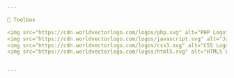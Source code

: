 ```yaml
---

🧰 Toolbox

<img src="https://cdn.worldvectorlogo.com/logos/php.svg" alt="PHP Logo" width="50" height="50"/>
<img src="https://cdn.worldvectorlogo.com/logos/javascript.svg" alt="JavaScript Logo" width="50" height="50"/>
<img src="https://cdn.worldvectorlogo.com/logos/css3.svg" alt="CSS Logo" width="50" height="50"/>
<img src="https://cdn.worldvectorlogo.com/logos/html5.svg" alt="HTML5 Logo" width="50" height="50"/>


---
```

